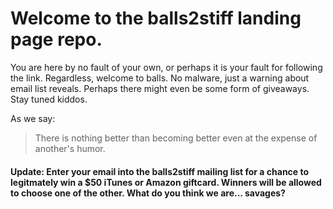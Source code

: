 # Welcome to the balls2stiff landing page repo. 

You are here by no fault of your own, or perhaps it is your fault for following the link. 
Regardless, welcome to balls. No malware, just a warning about email list reveals. 
Perhaps there might even be some form of giveaways. Stay tuned kiddos.

As we say:

> There is nothing better than becoming better
> even at the expense of another's humor. 

#### Update: Enter your email into the balls2stiff mailing list for a chance to legitmately win a $50 iTunes or Amazon giftcard. Winners will be allowed to choose one of the other. What do you think we are... savages? 
